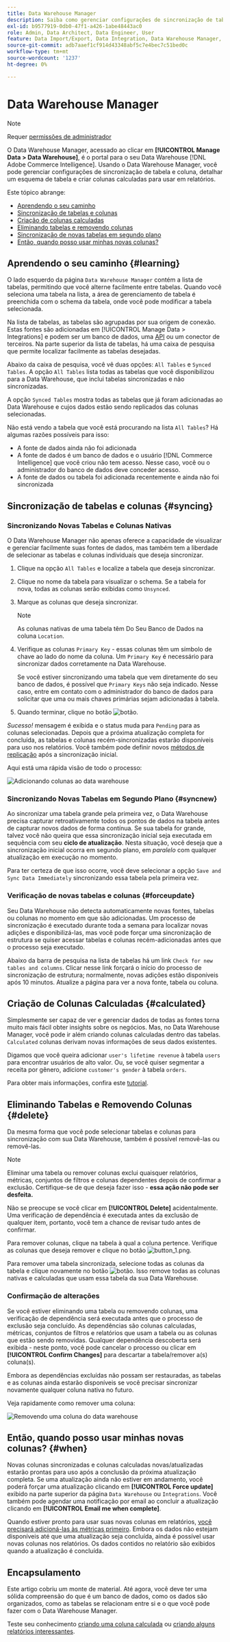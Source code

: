 ```yaml
---
title: Data Warehouse Manager
description: Saiba como gerenciar configurações de sincronização de tabela e coluna, detalhar um esquema de tabela e criar colunas calculadas para usar em relatórios.
exl-id: b9577919-0db0-47f1-a426-1abe48443ac0
role: Admin, Data Architect, Data Engineer, User
feature: Data Import/Export, Data Integration, Data Warehouse Manager, Commerce Tables
source-git-commit: adb7aaef1cf914d43348abf5c7e4bec7c51bed0c
workflow-type: tm+mt
source-wordcount: '1237'
ht-degree: 0%

---
```


# Data Warehouse Manager

>[!NOTE]
>
>Requer [permissões de administrador](../../administrator/user-management/user-management.md)

O Data Warehouse Manager, acessado ao clicar em **[!UICONTROL Manage Data > Data Warehouse]**, é o portal para o seu Data Warehouse [!DNL Adobe Commerce Intelligence]. Usando o Data Warehouse Manager, você pode gerenciar configurações de sincronização de tabela e coluna, detalhar um esquema de tabela e criar colunas calculadas para usar em relatórios.

Este tópico abrange:

* [Aprendendo o seu caminho](#learning)
* [Sincronização de tabelas e colunas](#syncing)
* [Criação de colunas calculadas](#calculated)
* [Eliminando tabelas e removendo colunas](#delete)
* [Sincronização de novas tabelas em segundo plano](#syncnew)
* [Então, quando posso usar minhas novas colunas?](#when)

## Aprendendo o seu caminho {#learning}

O lado esquerdo da página `Data Warehouse Manager` contém a lista de tabelas, permitindo que você alterne facilmente entre tabelas. Quando você seleciona uma tabela na lista, a área de gerenciamento de tabela é preenchida com o schema da tabela, onde você pode modificar a tabela selecionada.

Na lista de tabelas, as tabelas são agrupadas por sua origem de conexão. Estas fontes são adicionadas em [!UICONTROL Manage Data > Integrations] e podem ser um banco de dados, uma [API](https://developer.adobe.com/commerce/services/reporting/) ou um conector de terceiros. Na parte superior da lista de tabelas, há uma caixa de pesquisa que permite localizar facilmente as tabelas desejadas.

Abaixo da caixa de pesquisa, você vê duas opções: `All Tables` e `Synced Tables`. A opção `All Tables` lista todas as tabelas que você disponibilizou para a Data Warehouse, que inclui tabelas sincronizadas e não sincronizadas.

A opção `Synced Tables` mostra todas as tabelas que já foram adicionadas ao Data Warehouse e cujos dados estão sendo replicados das colunas selecionadas.

Não está vendo a tabela que você está procurando na lista `All Tables`? Há algumas razões possíveis para isso:

* A fonte de dados ainda não foi adicionada
* A fonte de dados é um banco de dados e o usuário [!DNL Commerce Intelligence] que você criou não tem acesso. Nesse caso, você ou o administrador do banco de dados deve conceder acesso.
* A fonte de dados ou tabela foi adicionada recentemente e ainda não foi sincronizada

## Sincronização de tabelas e colunas {#syncing}

### Sincronizando Novas Tabelas e Colunas Nativas

O Data Warehouse Manager não apenas oferece a capacidade de visualizar e gerenciar facilmente suas fontes de dados, mas também tem a liberdade de selecionar as tabelas e colunas individuais que deseja sincronizar.

1. Clique na opção `All Tables` e localize a tabela que deseja sincronizar.
1. Clique no nome da tabela para visualizar o schema. Se a tabela for nova, todas as colunas serão exibidas como `Unsynced`.
1. Marque as colunas que deseja sincronizar.

   >[!NOTE]
   >
   >As colunas nativas de uma tabela têm Do Seu Banco de Dados na coluna `Location`.

1. Verifique as colunas `Primary Key` - essas colunas têm um símbolo de chave ao lado do nome da coluna. Um `Primary Key` é necessário para sincronizar dados corretamente na Data Warehouse.

   Se você estiver sincronizando uma tabela que vem diretamente do seu banco de dados, é possível que `Primary Keys` não seja indicado. Nesse caso, entre em contato com o administrador do banco de dados para solicitar que uma ou mais chaves primárias sejam adicionadas à tabela.
1. Quando terminar, clique no botão ![botão](../../assets/button.png).

*Sucesso!* mensagem é exibida e o status muda para `Pending` para as colunas selecionadas. Depois que a próxima atualização completa for concluída, as tabelas e colunas recém-sincronizadas estarão disponíveis para uso nos relatórios. Você também pode definir novos [métodos de replicação](./cfg-replication-methods.md) após a sincronização inicial.

Aqui está uma rápida visão de todo o processo:

![Adicionando colunas ao data warehouse](../../assets/DW_sync.gif)

### Sincronizando Novas Tabelas em Segundo Plano {#syncnew}

Ao sincronizar uma tabela grande pela primeira vez, o Data Warehouse precisa capturar retroativamente todos os pontos de dados na tabela antes de capturar novos dados de forma contínua. Se sua tabela for grande, talvez você não queira que essa sincronização inicial seja executada em sequência com seu **ciclo de atualização**. Nesta situação, você deseja que a sincronização inicial ocorra em segundo plano, em *paralelo* com qualquer atualização em execução no momento.

Para ter certeza de que isso ocorre, você deve selecionar a opção `Save and Sync Data Immediately` sincronizando essa tabela pela primeira vez.

### Verificação de novas tabelas e colunas {#forceupdate}

Seu Data Warehouse não detecta automaticamente novas fontes, tabelas ou colunas no momento em que são adicionadas. Um processo de sincronização é executado durante toda a semana para localizar novas adições e disponibilizá-las, mas você pode forçar uma sincronização de estrutura se quiser acessar tabelas e colunas recém-adicionadas antes que o processo seja executado.

Abaixo da barra de pesquisa na lista de tabelas há um link `Check for new tables and columns`. Clicar nesse link forçará o início do processo de sincronização de estrutura; normalmente, novas adições estão disponíveis após 10 minutos. Atualize a página para ver a nova fonte, tabela ou coluna.

## Criação de Colunas Calculadas {#calculated}

Simplesmente ser capaz de ver e gerenciar dados de todas as fontes torna muito mais fácil obter insights sobre os negócios. Mas, no Data Warehouse Manager, você pode ir além criando colunas calculadas dentro das tabelas. `Calculated` colunas derivam novas informações de seus dados existentes.

Digamos que você queira adicionar `user's lifetime revenue` à tabela `users` para encontrar usuários de alto valor. Ou, se você quiser segmentar a receita por gênero, adicione `customer's gender` à tabela `orders`.

Para obter mais informações, confira este [tutorial](../../data-analyst/data-warehouse-mgr/creating-calculated-columns.md).

## Eliminando Tabelas e Removendo Colunas {#delete}

Da mesma forma que você pode selecionar tabelas e colunas para sincronização com sua Data Warehouse, também é possível removê-las ou removê-las.

>[!NOTE]
>
>Eliminar uma tabela ou remover colunas exclui quaisquer relatórios, métricas, conjuntos de filtros e colunas dependentes depois de confirmar a exclusão. Certifique-se de que deseja fazer isso - **essa ação não pode ser desfeita.**

Não se preocupe se você clicar em **[!UICONTROL Delete]** acidentalmente. Uma verificação de dependência é executada antes da exclusão de qualquer item, portanto, você tem a chance de revisar tudo antes de confirmar.

Para remover colunas, clique na tabela à qual a coluna pertence. Verifique as colunas que deseja remover e clique no botão ![button\_1.png](../../assets/button_1.png).

Para remover uma tabela sincronizada, selecione todas as colunas da tabela e clique novamente no botão ![botão](../../assets/button_1.png). Isso remove todas as colunas nativas e calculadas que usam essa tabela da sua Data Warehouse.

### Confirmação de alterações

Se você estiver eliminando uma tabela ou removendo colunas, uma verificação de dependência será executada antes que o processo de exclusão seja concluído. As dependências são colunas calculadas, métricas, conjuntos de filtros e relatórios que usam a tabela ou as colunas que estão sendo removidas. Qualquer dependência descoberta será exibida - neste ponto, você pode cancelar o processo ou clicar em **[!UICONTROL Confirm Changes]** para descartar a tabela/remover a(s) coluna(s).

Embora as dependências excluídas não possam ser restauradas, as tabelas e as colunas ainda estarão disponíveis se você precisar sincronizar novamente qualquer coluna nativa no futuro.

Veja rapidamente como remover uma coluna:

![Removendo uma coluna do data warehouse](../../assets/DW_delete.gif)

## Então, quando posso usar minhas novas colunas? {#when}

Novas colunas sincronizadas e colunas calculadas novas/atualizadas estarão prontas para uso após a conclusão da próxima atualização completa. Se uma atualização ainda não estiver em andamento, você poderá forçar uma atualização clicando em **[!UICONTROL Force update]** exibido na parte superior da página `Data Warehouse` ou `Integrations`. Você também pode agendar uma notificação por email ao concluir a atualização clicando em **[!UICONTROL Email me when complete]**.

Quando estiver pronto para usar suas novas colunas em relatórios, [você precisará adicioná-las às métricas primeiro](../data-warehouse-mgr/manage-data-dimensions-metrics.md). Embora os dados não estejam disponíveis até que uma atualização seja concluída, ainda é possível usar novas colunas nos relatórios. Os dados contidos no relatório são exibidos quando a atualização é concluída.

## Encapsulamento

Este artigo cobriu um monte de material. Até agora, você deve ter uma sólida compreensão do que é um banco de dados, como os dados são organizados, como as tabelas se relacionam entre si e o que você pode fazer com o Data Warehouse Manager.

Teste seu conhecimento [criando uma coluna calculada](../data-warehouse-mgr/creating-calculated-columns.md) ou [criando alguns relatórios interessantes](../../tutorials/using-visual-report-builder.md).
